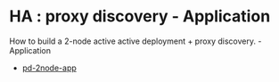 # HA : proxy discovery - Application

How to build a 2-node active active deployment + proxy discovery. - Application

* [pd-2node-app](src/site/markdown/index.md) 
